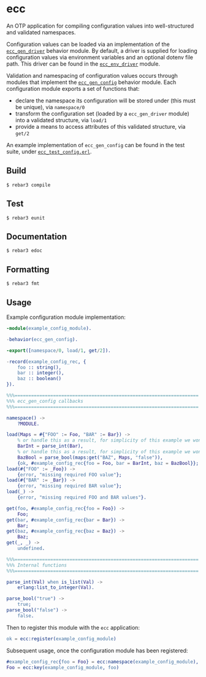 ecc
=====

An OTP application for compiling configuration values into well-structured and validated namespaces.

Configuration values can be loaded via an implementation of the [`ecc_gen_driver`](./src/ecc_gen_driver.erl) behavior
module. By default, a driver is supplied for loading configuration values via environment variables and an optional
dotenv file path. This driver can be found in the [`ecc_env_driver`](./src/ecc_env_driver.erl) module.

Validation and namespacing of configuration values occurs through modules that implement
the [`ecc_gen_config`](./src/ecc_gen_config.erl) behavior module. Each configuration module exports a set of functions
that:

- declare the namespace its configuration will be stored under (this must be unique), via `namespace/0`
- transform the configuration set (loaded by a `ecc_gen_driver` module) into a validated structure, via `load/1`
- provide a means to access attributes of this validated structure, via `get/2`

An example implementation of `ecc_gen_config` can be found in the test suite,
under [`ecc_test_config.erl`](./test/ecc_test_config.erl).


Build
-----

    $ rebar3 compile

Test
-----

    $ rebar3 eunit

Documentation
-----

    $ rebar3 edoc

Formatting
-----

    $ rebar3 fmt

Usage
-----

Example configuration module implementation:

```erlang
-module(example_config_module).

-behavior(ecc_gen_config).

-export([namespace/0, load/1, get/2]).

-record(example_config_rec, {
    foo :: string(),
    bar :: integer(),
    baz :: boolean()
}).

%%%===================================================================
%%% ecc_gen_config callbacks
%%%===================================================================

namespace() ->
    ?MODULE.

load(Maps = #{"FOO" := Foo, "BAR" := Bar}) ->
    % or handle this as a result, for simplicity of this example we won't provide a helpful error message
    BarInt = parse_int(Bar),
    % or handle this as a result, for simplicity of this example we won't provide a helpful error message
    BazBool = parse_bool(maps:get("BAZ", Maps, "false")),
    {ok, #example_config_rec{foo = Foo, bar = BarInt, baz = BazBool}};
load(#{"FOO" := _Foo}) ->
    {error, "missing required FOO value"};
load(#{"BAR" := _Bar}) ->
    {error, "missing required BAR value"};
load(_) ->
    {error, "missing required FOO and BAR values"}.

get(foo, #example_config_rec{foo = Foo}) ->
    Foo;
get(bar, #example_config_rec{bar = Bar}) ->
    Bar;
get(baz, #example_config_rec{baz = Baz}) ->
    Baz;
get(_, _) ->
    undefined.

%%%===================================================================
%%% Internal functions
%%%===================================================================

parse_int(Val) when is_list(Val) ->
    erlang:list_to_integer(Val).

parse_bool("true") ->
    true;
parse_bool("false") ->
    false.
```

Then to register this module with the `ecc` application:

```erlang
ok = ecc:register(example_config_module)
```

Subsequent usage, once the configuration module has been registered:

```erlang
#example_config_rec{foo = Foo} = ecc:namespace(example_config_module),
Foo = ecc:key(example_config_module, foo)
```